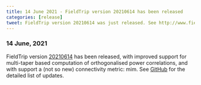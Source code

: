 ```yaml
---
title: 14 June 2021 - FieldTrip version 20210614 has been released
categories: [release]
tweet: FieldTrip version 20210614 was just released. See http://www.fieldtriptoolbox.org/#14-june-2021
---
```


### 14 June, 2021

FieldTrip version [20210614](http://github.com/fieldtrip/fieldtrip/releases/tag/20210614) has been released, with improved support for multi-taper based computation of orthogonalised power correlations, and with support a (not so new) connectivity metric: mim.
See [GitHub](https://github.com/fieldtrip/fieldtrip/compare/20210610...20210614) for the detailed list of updates.
